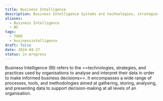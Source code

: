```yaml
---
title: Business Intelligence
description: Business Intelligence Systems are technologies, strategies, and practices used by organizations to analyze and interpret their data in order to make informed business decisions.
aliases:
  - Business Intelligence
  - BI
tags:
  - TODO
  - businessintelligence
draft: false
date: 2024-04-27
status: in-progress
---
```


Business Intelligence (BI) refers to the ==technologies, strategies, and practices used by organisations to analyse and interpret their data in order to make informed business decisions==. It encompasses a wide range of processes, tools, and methodologies aimed at gathering, storing, analysing, and presenting data to support decision-making at all levels of an organisation.